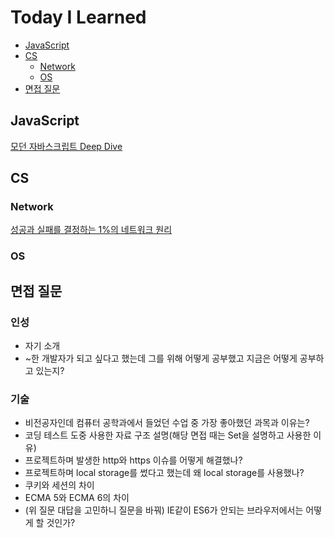 # Today I Learned
- [JavaScript](#javascript)
- [CS](#cs)
  - [Network](#network)
  - [OS](#os)   
- [면접 질문](#면접-질문)

## JavaScript
[모던 자바스크립트 Deep Dive](https://github.com/seonghun0828/TIL/tree/main/JavaScript/ModernJsDeepDive)
## CS

### Network
[성공과 실패를 결정하는 1%의 네트워크 원리](https://github.com/seonghun0828/TIL/tree/main/network/%EC%84%B1%EA%B3%B5%EA%B3%BC%EC%8B%A4%ED%8C%A8%EB%A5%BC%EA%B2%B0%EC%A0%95%ED%95%98%EB%8A%941%25%EC%9D%98%EB%84%A4%ED%8A%B8%EC%9B%8C%ED%81%AC%EC%9B%90%EB%A6%AC)
### OS
## 면접 질문
### 인성
- 자기 소개   
- ~한 개발자가 되고 싶다고 했는데 그를 위해 어떻게 공부했고 지금은 어떻게 공부하고 있는지?
### 기술
- 비전공자인데 컴퓨터 공학과에서 들었던 수업 중 가장 좋아했던 과목과 이유는?
- 코딩 테스트 도중 사용한 자료 구조 설명(해당 면접 때는 Set을 설명하고 사용한 이유)   
- 프로젝트하며 발생한 http와 https 이슈를 어떻게 해결했나?   
- 프로젝트하며 local storage를 썼다고 했는데 왜 local storage를 사용했나?    
- 쿠키와 세션의 차이   
- ECMA 5와 ECMA 6의 차이   
- (위 질문 대답을 고민하니 질문을 바꿔) IE같이 ES6가 안되는 브라우저에서는 어떻게 할 것인가?   
